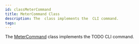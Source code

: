 ```yaml
---
id: classMeterCommand
title: MeterCommand Class
description: The  class implements the  CLI command.
tags:
---
```

The <a href="classMeterCommand">MeterCommand</a> class implements the TODO CLI command.
